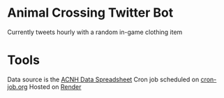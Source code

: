 # Animal Crossing Twitter Bot
Currently tweets hourly with a random in-game clothing item

# Tools
Data source is the [ACNH Data Spreadsheet](https://docs.google.com/spreadsheets/d/13d_LAJPlxMa_DubPTuirkIV4DERBMXbrWQsmSh8ReK4/edit#gid=1022368750)
Cron job scheduled on [cron-job.org](https:cron-job.org)
Hosted on [Render](https://render.com/)

